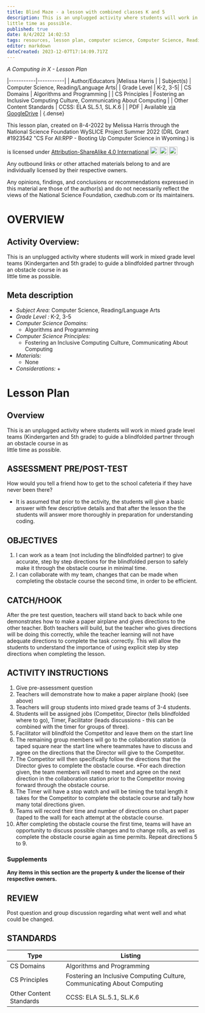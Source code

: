 ```yaml
---
title: Blind Maze - a lesson with combined classes K and 5
description: This is an unplugged activity where students will work in mixed grade level teams (Kindergarten and 5th grade) to guide a blindfolded partner through an obstacle course in as  
little time as possible.
published: true
date: 8/4/2022 14:02:53
tags: resources, lesson plan, computer science, Computer Science, Reading/Language Arts 
editor: markdown
dateCreated: 2023-12-07T17:14:09.717Z
---
```

*A Computing in X - Lesson Plan*

|-----------|-----------|
| Author/Educators |Melissa Harris |
| Subject(s) | Computer Science, Reading/Language Arts|
| Grade Level | K-2, 3-5|
| CS Domains | Algorithms and Programming |
| CS Principles | Fostering an Inclusive Computing Culture, Communicating About Computing |
| Other Content Standards | CCSS: ELA SL.5.1, SL.K.6 | 
| PDF | Available [via GoogleDrive](https://drive.google.com/open?id=14Wp13vHLToI-F4PhV6aoXcPMZRyHvUWI) |
{.dense}






This lesson plan, created on 8-4-2022 by Melissa Harris through the National Science Foundation WySLICE Project Summer 2022 (DRL Grant #1923542 "CS For All:RPP - Booting Up Computer Science in Wyoming.) is  <p xmlns:cc="http://creativecommons.org/ns#" >  is licensed under <a href="http://creativecommons.org/licenses/by-sa/4.0/?ref=chooser-v1" target="_blank" rel="license noopener noreferrer" style="display:inline-block;">Attribution-ShareAlike 4.0 International<img style="height:22px!important;margin-left:3px;vertical-align:text-bottom;" src="https://mirrors.creativecommons.org/presskit/icons/cc.svg?ref=chooser-v1"><img style="height:22px!important;margin-left:3px;vertical-align:text-bottom;" src="https://mirrors.creativecommons.org/presskit/icons/by.svg?ref=chooser-v1"><img style="height:22px!important;margin-left:3px;vertical-align:text-bottom;" src="https://mirrors.creativecommons.org/presskit/icons/sa.svg?ref=chooser-v1"></a></p>


Any outbound links or other attached materials belong to and are individually licensed by their respective owners. 


Any opinions, findings, and conclusions or recommendations expressed in this material are those of the author(s) and do not necessarily reflect the views of the National Science Foundation, cxedhub.com or its maintainers.


# OVERVIEW
## Activity Overview:  
This is an unplugged activity where students will work in mixed grade level teams (Kindergarten and 5th grade) to guide a blindfolded partner through an obstacle course in as  
little time as possible.
## Meta description
+ *Subject Area:* Computer Science, Reading/Language Arts 
+ *Grade Level :* K-2, 3-5 
+ *Computer Science Domains:*
   + Algorithms and Programming
+ *Computer Science Principles:*
   + Fostering an Inclusive Computing Culture, Communicating About Computing
+ *Materials:* 
   + None
+ *Considerations:*
   + 


# Lesson Plan
## Overview
This is an unplugged activity where students will work in mixed grade level teams (Kindergarten and 5th grade) to guide a blindfolded partner through an obstacle course in as  
little time as possible.
## ASSESSMENT PRE/POST-TEST
How would you tell a friend how to get to the school cafeteria if they have never been there?


 - It is assumed that prior to the activity, the students will give a basic answer with few descriptive details and that after the lesson the the students will answer more thoroughly in preparation for understanding coding.
## OBJECTIVES
1. I can work as a team (not including the blindfolded partner) to give accurate, step by step directions for the blindfolded person to safely make it through the obstacle course in minimal time. 
2. I can collaborate with my team, changes that can be made when completing the obstacle course the second time, in order to be efficient.


## CATCH/HOOK
After the pre test question, teachers will stand back to back while one demonstrates how to make a paper airplane and gives directions to the other teacher. Both teachers will build, but the teacher who gives directions will be doing this correctly, while the teacher learning will not have adequate directions to complete the task correctly. This will allow the students to understand the importance of using explicit step by step directions when completing the lesson.


## ACTIVITY INSTRUCTIONS
1. Give pre-assessment question
2. Teachers will demonstrate how to make a paper airplane (hook) (see above)
3. Teachers will group students into mixed grade teams of 3-4 students. 
4. Students will be assigned jobs (Competitor, Director (tells blindfolded where to go), Timer, Facilitator (leads discussions - this can be combined with the timer for groups of three).
5. Facilitator will blindfold the Competitor and leave them on the start line
6. The remaining group members will go to the collaboration station (a taped square near the start line where teammates have to discuss and agree on the directions that the Director will give to the Competitor.
7. The Competitor will then specifically follow the directions that the Director gives to complete the obstacle course. 
*For each direction given, the team members will need to meet and agree on the next direction in the collaboration station prior to the Competitor moving forward through the obstacle course.
8. The Timer will have a stop watch and will be timing the total length it takes for the Competitor to complete the obstacle course and tally how many total directions given. 
9. Teams will record their time and number of directions on chart paper (taped to the wall) for each attempt at the obstacle course. 
10. After completing the obstacle course the first time, teams will have an opportunity to discuss possible changes and to change rolls, as well as complete the obstacle course again as time permits. Repeat directions 5 to 9.


### Supplements
**Any items in this section are the property & under the license of their respective owners.**






## REVIEW
Post question and group discussion regarding what went well and what could be changed.
## STANDARDS        
| Type | Listing | 
|-----------|-----------|
| CS Domains  | Algorithms and Programming|
| CS Principles   | Fostering an Inclusive Computing Culture, Communicating About Computing|
| Other Content Standards | CCSS: ELA SL.5.1, SL.K.6  |